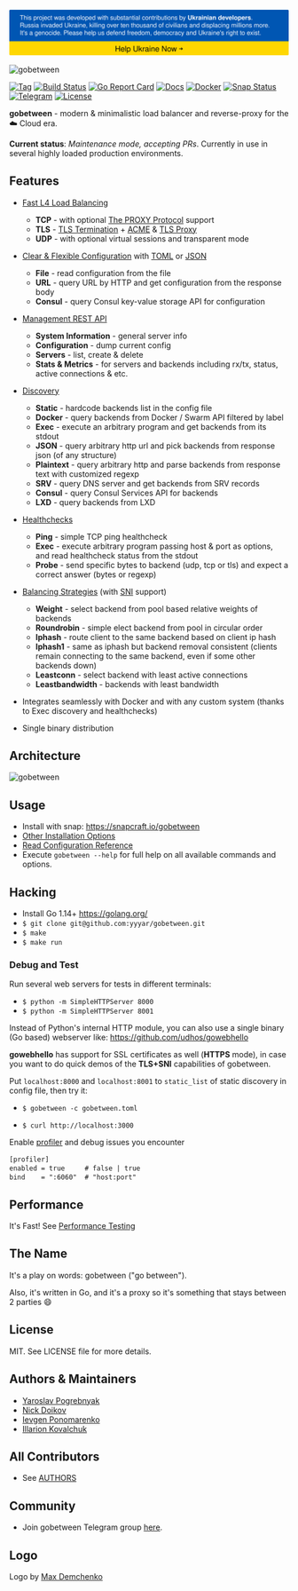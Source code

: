 [![Stand With Ukraine](https://raw.githubusercontent.com/vshymanskyy/StandWithUkraine/main/banner-direct.svg)](https://vshymanskyy.github.io/StandWithUkraine)

<img src="/logo.png?raw=true" alt="gobetween" width="256px" />

[![Tag](https://img.shields.io/github/tag/yyyar/gobetween.svg)](https://github.com/yyyar/gobetween/releases/latest)
[![Build Status](https://travis-ci.org/yyyar/gobetween.svg?branch=master)](https://travis-ci.org/yyyar/gobetween)
[![Go Report Card](https://goreportcard.com/badge/github.com/yyyar/gobetween)](https://goreportcard.com/report/github.com/yyyar/gobetween)
[![Docs](https://img.shields.io/badge/docs-current-brightgreen.svg)](https://github.com/yyyar/gobetween/wiki)
[![Docker](https://img.shields.io/docker/pulls/yyyar/gobetween.svg)](https://hub.docker.com/r/yyyar/gobetween/)
[![Snap Status](https://build.snapcraft.io/badge/yyyar/gobetween.svg)](https://build.snapcraft.io/user/yyyar/gobetween)
[![Telegram](https://img.shields.io/badge/telegram-chat-blue.svg)](https://t.me/joinchat/GdlUlg_gRfchk1BORU82PA)
[![License](https://img.shields.io/badge/license-MIT-blue.svg)](/LICENSE)


**gobetween** -  modern & minimalistic load balancer and reverse-proxy for the :cloud: Cloud era.

**Current status**: *Maintenance mode, accepting PRs*. Currently in use in several highly loaded production environments.

## Features

* [Fast L4 Load Balancing](https://github.com/yyyar/gobetween/wiki)
  * **TCP** - with optional [The PROXY Protocol](https://github.com/yyyar/gobetween/wiki/Proxy-Protocol) support
  * **TLS** - [TLS Termination](https://github.com/yyyar/gobetween/wiki/Protocols#tls) + [ACME](https://github.com/yyyar/gobetween/wiki/Protocols#tls) & [TLS Proxy](https://github.com/yyyar/gobetween/wiki/Tls-Proxying)
  * **UDP** - with optional virtual sessions and transparent mode


* [Clear & Flexible Configuration](https://github.com/yyyar/gobetween/wiki/Configuration) with [TOML](config/gobetween.toml) or [JSON](config/gobetween.json)
  * **File** - read configuration from the file
  * **URL** - query URL by HTTP and get configuration from the response body 
  * **Consul** - query Consul key-value storage API for configuration

* [Management REST API](https://github.com/yyyar/gobetween/wiki/REST-API)
  * **System Information** - general server info
  * **Configuration** - dump current config 
  * **Servers** - list, create & delete
  * **Stats & Metrics** - for servers and backends including rx/tx, status, active connections & etc.
 
* [Discovery](https://github.com/yyyar/gobetween/wiki/Discovery)
  * **Static** - hardcode backends list in the config file
  * **Docker** - query backends from Docker / Swarm API filtered by label
  * **Exec** - execute an arbitrary program and get backends from its stdout
  * **JSON** - query arbitrary http url and pick backends from response json (of any structure)
  * **Plaintext** - query arbitrary http and parse backends from response text with customized regexp
  * **SRV** - query DNS server and get backends from SRV records
  * **Consul** - query Consul Services API for backends 
  * **LXD** - query backends from LXD

* [Healthchecks](https://github.com/yyyar/gobetween/wiki/Healthchecks)
  * **Ping** - simple TCP ping healthcheck
  * **Exec** - execute arbitrary program passing host & port as options, and read healthcheck status from the stdout
  * **Probe** - send specific bytes to backend (udp, tcp or tls) and expect a correct answer (bytes or regexp)

* [Balancing Strategies](https://github.com/yyyar/gobetween/wiki/Balancing) (with [SNI](https://github.com/yyyar/gobetween/wiki/Server-Name-Indication) support)
  * **Weight** - select backend from pool based relative weights of backends
  * **Roundrobin** - simple elect backend from pool in circular order
  * **Iphash** - route client to the same backend based on client ip hash
  * **Iphash1** - same as iphash but backend removal consistent (clients remain connecting to the same backend, even if some other backends down)
  * **Leastconn** - select backend with least active connections
  * **Leastbandwidth** -  backends with least bandwidth

* Integrates seamlessly with Docker and with any custom system (thanks to Exec discovery and healthchecks)

* Single binary distribution


## Architecture
<img src="http://i.piccy.info/i9/8b92154435be32f21eaa3ff7b3dc6d1c/1466244332/74457/1043487/gog.png" alt="gobetween" />

## Usage

* Install with snap: https://snapcraft.io/gobetween
* [Other Installation Options](https://github.com/yyyar/gobetween/wiki/Installation)
* [Read Configuration Reference](https://github.com/yyyar/gobetween/wiki)
* Execute `gobetween --help` for full help on all available commands and options.

## Hacking

* Install Go 1.14+ https://golang.org/
* `$ git clone git@github.com:yyyar/gobetween.git`
* `$ make`
* `$ make run`

### Debug and Test
Run several web servers for tests in different terminals:

* `$ python -m SimpleHTTPServer 8000`
* `$ python -m SimpleHTTPServer 8001`

Instead of Python's internal HTTP module, you can also use a single binary (Go based) webserver like:
https://github.com/udhos/gowebhello

**gowebhello** has support for SSL certificates as well (**HTTPS** mode), in case you want to do quick demos
of the **TLS+SNI** capabilities of gobetween.

Put `localhost:8000` and `localhost:8001` to `static_list` of static discovery in config file, then try it:

* `$ gobetween -c gobetween.toml`

* `$ curl http://localhost:3000`

Enable [profiler](https://blog.golang.org/profiling-go-programs) and debug issues you encounter
```
[profiler]
enabled = true     # false | true
bind    = ":6060"  # "host:port"
```

## Performance
It's Fast! See [Performance Testing](https://github.com/yyyar/gobetween/wiki/Performance-tests)

## The Name
It's a play on words: gobetween ("go between"). 

Also, it's written in Go, and it's a proxy so it's something that stays between 2 parties :smile:

## License
MIT. See LICENSE file for more details.

## Authors & Maintainers
- [Yaroslav Pogrebnyak](http://pogrebnyak.info)
- [Nick Doikov](https://github.com/nickdoikov)
- [Ievgen Ponomarenko](https://github.com/kikom)
- [Illarion Kovalchuk](https://github.com/illarion)

## All Contributors
- See [AUTHORS](AUTHORS)

## Community
- Join gobetween Telegram group [here](https://t.me/joinchat/GdlUlg_gRfchk1BORU82PA).

## Logo
Logo by [Max Demchenko](https://www.linkedin.com/in/max-demchenko-116170112)
